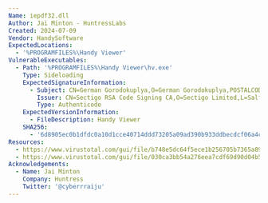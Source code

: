 ```yaml
---
Name: iepdf32.dll
Author: Jai Minton - HuntressLabs
Created: 2024-07-09
Vendor: HandySoftware
ExpectedLocations:
  - '%PROGRAMFILES%\Handy Viewer'
VulnerableExecutables:
  - Path: '%PROGRAMFILES%\Handy Viewer\hv.exe'
    Type: Sideloading
    ExpectedSignatureInformation:
      - Subject: CN=German Gorodokuplya,O=German Gorodokuplya,POSTALCODE=69000,STREET="Nyzhnya\, 3",L=Zaporizhzhya,ST=Zaporizhka,C=UA
        Issuer: CN=Sectigo RSA Code Signing CA,O=Sectigo Limited,L=Salford,ST=Greater Manchester,C=GB
        Type: Authenticode
    ExpectedVersionInformation:
      - FileDescription: Handy Viewer
    SHA256:
      - '6d8905ec0b1dfdc0a10d1cce40714ddd73205a09ad390b933ddbecdcf06a4cf2'
Resources:
  - https://www.virustotal.com/gui/file/b748e5dc64f5ece1b256705b7365a89b3be9284587da5f3abbde4be78864867e/relations
  - https://www.virustotal.com/gui/file/030ca3bb54a276eea7cdf69d90d04b58a4fa500396e94340895f923d87dc169a/relations
Acknowledgements:
  - Name: Jai Minton
    Company: Huntress
    Twitter: '@cyberrraiju'
---
```


